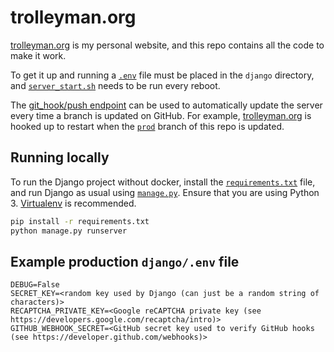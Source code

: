 
# trolleyman.org
[trolleyman.org](https://trolleyman.org) is my personal website, and this repo contains all the code to make it work.

To get it up and running a [`.env`](#example-production-djangoenv-file) file must be placed in the `django` directory, and [`server_start.sh`](server_start.sh) needs to be run every reboot.

The [git_hook/push endpoint](django/git_hook) can be used to automatically update the server every time a branch is updated on GitHub.
For example, [trolleyman.org](https://trolleyman.org) is hooked up to restart when the [`prod`](https://github.com/trolleyman/trolleyman.org/tree/prod) branch of this repo is updated.

## Running locally
To run the Django project without docker, install the [`requirements.txt`](django/requirements.txt) file, and run Django as usual using [`manage.py`](django/manage.py). Ensure that you are using Python 3. [Virtualenv](https://virtualenv.pypa.io/en/latest/) is recommended.

```bash
pip install -r requirements.txt
python manage.py runserver
```

## Example production `django/.env` file
```env
DEBUG=False
SECRET_KEY=<random key used by Django (can just be a random string of characters)>
RECAPTCHA_PRIVATE_KEY=<Google reCAPTCHA private key (see https://developers.google.com/recaptcha/intro)>
GITHUB_WEBHOOK_SECRET=<GitHub secret key used to verify GitHub hooks (see https://developer.github.com/webhooks)>
```
